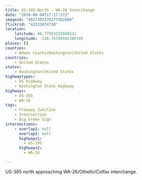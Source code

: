 ```yaml
---
title: US-395 North - WA-26 Interchange
date: "2018-08-04T17:17:27Z"
imageid: "4927303376277302680"
flickrid: "42333874730"
location:
    latitude: 46.77993325980532
    longitude: -118.76769442386795
places: []
counties:
    - Adams County|Washington|United States
countries:
    - United States
states:
    - Washington|United States
highwaytypes:
    - US Highway
    - Washington State Highway
highways:
    - US-395
    - WA-26
tags:
    - Freeway Junction
    - Intersection
    - Big Green Sign
intersections:
    - overlap1: null
      overlap2: null
      highways1:
        - US-395
      highways2:
        - WA-26

---
```

US-395 north approaching WA-26/Othello/Colfax interchange.